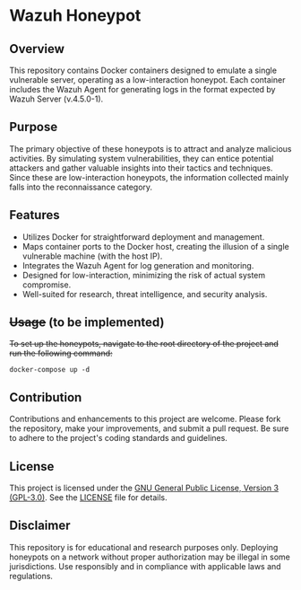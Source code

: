 # Wazuh Honeypot
## Overview
This repository contains Docker containers designed to emulate a single vulnerable server, operating as a low-interaction honeypot. Each container includes the Wazuh Agent for generating logs in the format expected by Wazuh Server (v.4.5.0-1).

## Purpose
The primary objective of these honeypots is to attract and analyze malicious activities. By simulating system vulnerabilities, they can entice potential attackers and gather valuable insights into their tactics and techniques. Since these are low-interaction honeypots, the information collected mainly falls into the reconnaissance category.

## Features
- Utilizes Docker for straightforward deployment and management.
- Maps container ports to the Docker host, creating the illusion of a single vulnerable machine (with the host IP).
- Integrates the Wazuh Agent for log generation and monitoring.
- Designed for low-interaction, minimizing the risk of actual system compromise.
- Well-suited for research, threat intelligence, and security analysis.

## ~~Usage~~ (to be implemented)
~~To set up the honeypots, navigate to the root directory of the project and run the following command:~~

```console
docker-compose up -d
```

## Contribution
Contributions and enhancements to this project are welcome. Please fork the repository, make your improvements, and submit a pull request. Be sure to adhere to the project's coding standards and guidelines.

## License
This project is licensed under the [GNU General Public License, Version 3 (GPL-3.0)](LICENSE). See the [LICENSE](LICENSE) file for details.

## Disclaimer
This repository is for educational and research purposes only. Deploying honeypots on a network without proper authorization may be illegal in some jurisdictions. Use responsibly and in compliance with applicable laws and regulations.
